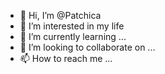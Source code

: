 - 👋 Hi, I’m @Patchica
- 👀 I’m interested in my life
- 🌱 I’m currently learning ...
- 💞️ I’m looking to collaborate on ...
- 📫 How to reach me ...

<!---
Patchica/Patchica is a ✨ special ✨ repository because its `README.md` (this file) appears on your GitHub profile.
You can click the Preview link to take a look at your changes.
--->
